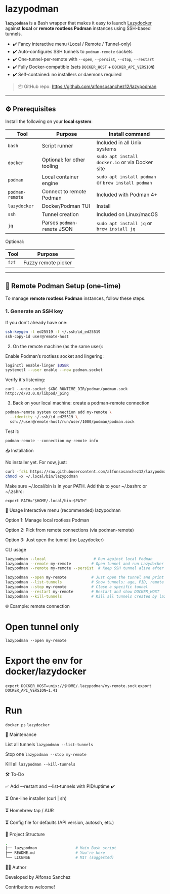 # lazypodman

**`lazypodman`** is a Bash wrapper that makes it easy to launch [Lazydocker](https://github.com/jesseduffield/lazydocker) against **local** or **remote rootless Podman** instances using SSH-based tunnels.

- ✔️ Fancy interactive menu (Local / Remote / Tunnel-only)
- ✔️ Auto-configures SSH tunnels to `podman-remote` sockets
- ✔️ One-tunnel-per-remote with `--open`, `--persist`, `--stop`, `--restart`
- ✔️ Fully Docker-compatible (sets `DOCKER_HOST` + `DOCKER_API_VERSION`)
- ✔️ Self-contained: no installers or daemons required

> 📦 GitHub repo: https://github.com/alfonsosanchez12/lazypodman

---

## ⚙️ Prerequisites

Install the following on your **local system**:

| Tool             | Purpose                      | Install command                                   |
|------------------|-------------------------------|----------------------------------------------------|
| `bash`           | Script runner                | Included in all Unix systems                      |
| `docker`         | Optional: for other tooling  | `sudo apt install docker.io` or via Docker site   |
| `podman`         | Local container engine       | `sudo apt install podman` or `brew install podman`|
| `podman-remote`  | Connect to remote Podman     | Included with Podman 4+                           |
| `lazydocker`     | Docker/Podman TUI            | Install                                           |
| `ssh`            | Tunnel creation              | Included on Linux/macOS                           |
| `jq`             | Parses `podman-remote` JSON  | `sudo apt install jq` or `brew install jq`        |

Optional:

| Tool      | Purpose                     |
|-----------|-----------------------------|
| `fzf`     | Fuzzy remote picker         |

---

## 🔐 Remote Podman Setup (one-time)

To manage **remote rootless Podman** instances, follow these steps.

### 1. Generate an SSH key

If you don't already have one:

```bash
ssh-keygen -t ed25519 -f ~/.ssh/id_ed25519
ssh-copy-id user@remote-host
```

2. On the remote machine (as the same user):

Enable Podman’s rootless socket and lingering:

```bash
loginctl enable-linger $USER
systemctl --user enable --now podman.socket
```

Verify it's listening:

`curl --unix-socket $XDG_RUNTIME_DIR/podman/podman.sock http://d/v3.0.0/libpod/_ping`

3. Back on your local machine: create a podman-remote connection

```bash
podman-remote system connection add my-remote \
  --identity ~/.ssh/id_ed25519 \
  ssh://user@remote-host/run/user/1000/podman/podman.sock
```

Test it:

`podman-remote --connection my-remote info`

📥 Installation

No installer yet. For now, just:

```bash
curl -fsSL https://raw.githubusercontent.com/alfonsosanchez12/lazypodman/main/lazypodman > ~/.local/bin/lazypodman
chmod +x ~/.local/bin/lazypodman
```

Make sure ~/.local/bin is in your PATH. Add this to your ~/.bashrc or ~/.zshrc:

`export PATH="$HOME/.local/bin:$PATH"`

🧪 Usage
Interactive menu (recommended)
lazypodman

Option 1: Manage local rootless Podman

Option 2: Pick from remote connections (via podman-remote)

Option 3: Just open the tunnel (no Lazydocker)

CLI usage

```bash
lazypodman --local                     # Run against local Podman
lazypodman --remote my-remote         # Open tunnel and run Lazydocker
lazypodman --remote my-remote --persist  # Keep SSH tunnel alive after Lazydocker exits

lazypodman --open my-remote           # Just open the tunnel and print env exports
lazypodman --list-tunnels             # Show tunnels: age, PID, remote uptime
lazypodman --stop my-remote           # Close a specific tunnel
lazypodman --restart my-remote        # Restart and show DOCKER_HOST
lazypodman --kill-tunnels             # Kill all tunnels created by lazypodman
```

🌐 Example: remote connection
# Open tunnel only
`lazypodman --open my-remote`

# Export the env for docker/lazydocker
`export DOCKER_HOST=unix://$HOME/.lazypodman/my-remote.sock`
`export DOCKER_API_VERSION=1.41`

# Run
`docker ps`
`lazydocker`

🧼 Maintenance

List all tunnels
`lazypodman --list-tunnels`

Stop one
`lazypodman --stop my-remote`

Kill all
`lazypodman --kill-tunnels`

🛠️ To-Do

 ✅ Add --restart and --list-tunnels with PID/uptime ✔️

 ⏳ One-line installer (curl | sh)

 ⏳ Homebrew tap / AUR

 ⏳ Config file for defaults (API version, autossh, etc.)

📁 Project Structure
```bash
.
├── lazypodman                 # Main Bash script
├── README.md                  # You're here
└── LICENSE                    # MIT (suggested)
```

🧑‍💻 Author

Developed by Alfonso Sanchez

Contributions welcome!
